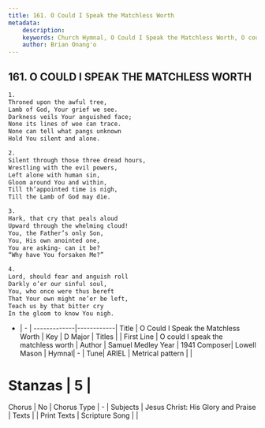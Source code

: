 ```yaml
---
title: 161. O Could I Speak the Matchless Worth
metadata:
    description: 
    keywords: Church Hymnal, O Could I Speak the Matchless Worth, O could I speak the matchless worth, 
    author: Brian Onang'o
---
```



## 161. O COULD I SPEAK THE MATCHLESS WORTH

```txt
1.
Throned upon the awful tree,
Lamb of God, Your grief we see.
Darkness veils Your anguished face;
None its lines of woe can trace.
None can tell what pangs unknown
Hold You silent and alone.

2.
Silent through those three dread hours,
Wrestling with the evil powers,
Left alone with human sin,
Gloom around You and within,
Till th’appointed time is nigh,
Till the Lamb of God may die.

3.
Hark, that cry that peals aloud
Upward through the whelming cloud!
You, the Father’s only Son,
You, His own anointed one,
You are asking- can it be?
“Why have You forsaken Me?”

4.
Lord, should fear and anguish roll
Darkly o’er our sinful soul,
You, who once were thus bereft
That Your own might ne’er be left,
Teach us by that bitter cry
In the gloom to know You nigh.
```

- |   -  |
-------------|------------|
Title | O Could I Speak the Matchless Worth |
Key | D Major |
Titles |  |
First Line | O could I speak the matchless worth |
Author | Samuel Medley
Year | 1941
Composer| Lowell Mason |
Hymnal|  - |
Tune| ARIEL |
Metrical pattern | |
# Stanzas | 5 |
Chorus | No |
Chorus Type | - |
Subjects | Jesus Christ: His Glory and Praise |
Texts |  |
Print Texts | 
Scripture Song |  |
  
